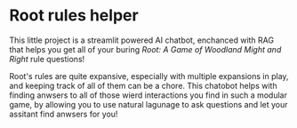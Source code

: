 # Root rules helper

This little project is a streamlit powered AI chatbot, enchanced with RAG that helps you get all of your buring *Root: A Game of Woodland Might and Right* rule questions!

Root's rules are quite expansive, especially with multiple expansions in play, and keeping track of all of them can be a chore. 
This chatobot helps with finding anwsers to all of those wierd interactions you find in such a modular game, by allowing you to use natural lagunage to ask questions and let your assitant find anwsers for you!  

